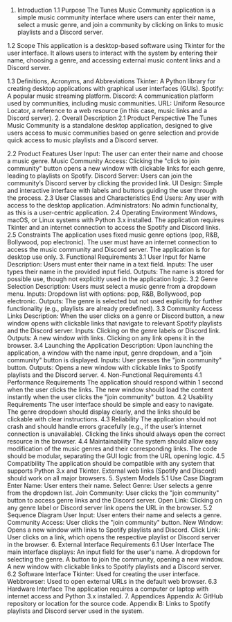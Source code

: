 1. Introduction
1.1 Purpose
The Tunes Music Community application is a simple music community interface where users can enter their name, select a music genre, and join a community by clicking on links to music playlists and a Discord server.

1.2 Scope
This application is a desktop-based software using Tkinter for the user interface. It allows users to interact with the system by entering their name, choosing a genre, and accessing external music content links and a Discord server.

1.3 Definitions, Acronyms, and Abbreviations
Tkinter: A Python library for creating desktop applications with graphical user interfaces (GUIs).
Spotify: A popular music streaming platform.
Discord: A communication platform used by communities, including music communities.
URL: Uniform Resource Locator, a reference to a web resource (in this case, music links and a Discord server).
2. Overall Description
2.1 Product Perspective
The Tunes Music Community is a standalone desktop application, designed to give users access to music communities based on genre selection and provide quick access to music playlists and a Discord server.

2.2 Product Features
User Input: The user can enter their name and choose a music genre.
Music Community Access: Clicking the "click to join community" button opens a new window with clickable links for each genre, leading to playlists on Spotify.
Discord Server: Users can join the community’s Discord server by clicking the provided link.
UI Design: Simple and interactive interface with labels and buttons guiding the user through the process.
2.3 User Classes and Characteristics
End Users: Any user with access to the desktop application.
Administrators: No admin functionality, as this is a user-centric application.
2.4 Operating Environment
Windows, macOS, or Linux systems with Python 3.x installed.
The application requires Tkinter and an internet connection to access the Spotify and Discord links.
2.5 Constraints
The application uses fixed music genre options (pop, R&B, Bollywood, pop electronic).
The user must have an internet connection to access the music community and Discord server.
The application is for desktop use only.
3. Functional Requirements
3.1 User Input for Name
Description: Users must enter their name in a text field.
Inputs: The user types their name in the provided input field.
Outputs: The name is stored for possible use, though not explicitly used in the application logic.
3.2 Genre Selection
Description: Users must select a music genre from a dropdown menu.
Inputs: Dropdown list with options: pop, R&B, Bollywood, pop electronic.
Outputs: The genre is selected but not used explicitly for further functionality (e.g., playlists are already predefined).
3.3 Community Access Links
Description: When the user clicks on a genre or Discord button, a new window opens with clickable links that navigate to relevant Spotify playlists and the Discord server.
Inputs: Clicking on the genre labels or Discord link.
Outputs: A new window with links. Clicking on any link opens it in the browser.
3.4 Launching the Application
Description: Upon launching the application, a window with the name input, genre dropdown, and a "join community" button is displayed.
Inputs: User presses the "join community" button.
Outputs: Opens a new window with clickable links to Spotify playlists and the Discord server.
4. Non-Functional Requirements
4.1 Performance Requirements
The application should respond within 1 second when the user clicks the links.
The new window should load the content instantly when the user clicks the "join community" button.
4.2 Usability Requirements
The user interface should be simple and easy to navigate.
The genre dropdown should display clearly, and the links should be clickable with clear instructions.
4.3 Reliability
The application should not crash and should handle errors gracefully (e.g., if the user’s internet connection is unavailable).
Clicking the links should always open the correct resource in the browser.
4.4 Maintainability
The system should allow easy modification of the music genres and their corresponding links.
The code should be modular, separating the GUI logic from the URL opening logic.
4.5 Compatibility
The application should be compatible with any system that supports Python 3.x and Tkinter.
External web links (Spotify and Discord) should work on all major browsers.
5. System Models
5.1 Use Case Diagram
Enter Name: User enters their name.
Select Genre: User selects a genre from the dropdown list.
Join Community: User clicks the "join community" button to access genre links and the Discord server.
Open Link: Clicking on any genre label or Discord server link opens the URL in the browser.
5.2 Sequence Diagram
User Input: User enters their name and selects a genre.
Community Access: User clicks the "join community" button.
New Window: Opens a new window with links to Spotify playlists and Discord.
Click Link: User clicks on a link, which opens the respective playlist or Discord server in the browser.
6. External Interface Requirements
6.1 User Interface
The main interface displays:
An input field for the user's name.
A dropdown for selecting the genre.
A button to join the community, opening a new window.
A new window with clickable links to Spotify playlists and a Discord server.
6.2 Software Interface
Tkinter: Used for creating the user interface.
Webbrowser: Used to open external URLs in the default web browser.
6.3 Hardware Interface
The application requires a computer or laptop with internet access and Python 3.x installed.
7. Appendices
Appendix A: GitHub repository or location for the source code.
Appendix B: Links to Spotify playlists and Discord server used in the system.
